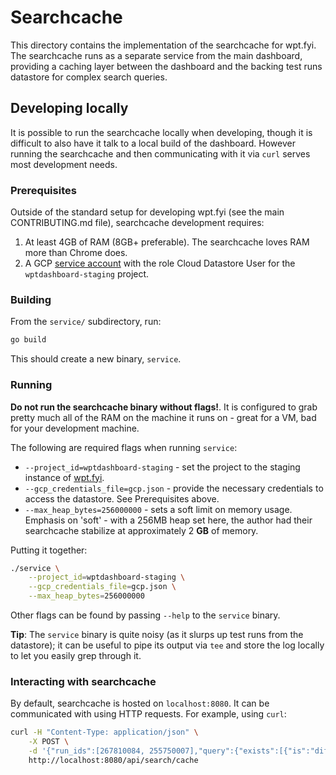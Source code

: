 # Searchcache

This directory contains the implementation of the searchcache for wpt.fyi. The
searchcache runs as a separate service from the main dashboard, providing a
caching layer between the dashboard and the backing test runs datastore for
complex search queries.

## Developing locally

It is possible to run the searchcache locally when developing, though it is
difficult to also have it talk to a local build of the dashboard. However
running the searchcache and then communicating with it via `curl` serves most
development needs.

### Prerequisites

Outside of the standard setup for developing wpt.fyi (see the main
CONTRIBUTING.md file), searchcache development requires:

1. At least 4GB of RAM (8GB+ preferable). The searchcache loves RAM more than
   Chrome does.
1. A GCP [service account](https://cloud.google.com/iam/docs/understanding-service-accounts)
   with the role Cloud Datastore User for the `wptdashboard-staging` project.

### Building

From the `service/` subdirectory, run:

```sh
go build
```

This should create a new binary, `service`.

### Running

**Do not run the searchcache binary without flags!**. It is configured to grab
pretty much all of the RAM on the machine it runs on - great for a VM, bad for
your development machine.

The following are required flags when running `service`:

* `--project_id=wptdashboard-staging` - set the project to the staging instance
  of [wpt.fyi](https://wpt.fyi).
* `--gcp_credentials_file=gcp.json` - provide the necessary credentials to
  access the datastore. See Prerequisites above.
* `--max_heap_bytes=256000000` - sets a soft limit on memory usage. Emphasis on
  'soft' - with a 256MB heap set here, the author had their searchcache
  stabilize at approximately 2 **GB** of memory.

Putting it together:

```sh
./service \
    --project_id=wptdashboard-staging \
    --gcp_credentials_file=gcp.json \
    --max_heap_bytes=256000000
```

Other flags can be found by passing `--help` to the `service` binary.

**Tip**: The `service` binary is quite noisy (as it slurps up test runs from
the datastore); it can be useful to pipe its output via `tee` and store the log
locally to let you easily grep through it.

### Interacting with searchcache

By default, searchcache is hosted on `localhost:8080`. It can be communicated
with using HTTP requests. For example, using `curl`:

```sh
curl -H "Content-Type: application/json" \
    -X POST \
    -d '{"run_ids":[267810084, 255750007],"query":{"exists":[{"is":"different"}]}}' \
    http://localhost:8080/api/search/cache
```
